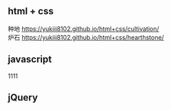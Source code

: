 ## html + css
种地 https://yukiii8102.github.io/html+css/cultivation/  
炉石 https://yukiii8102.github.io/html+css/hearthstone/

## javascript
1111

## jQuery